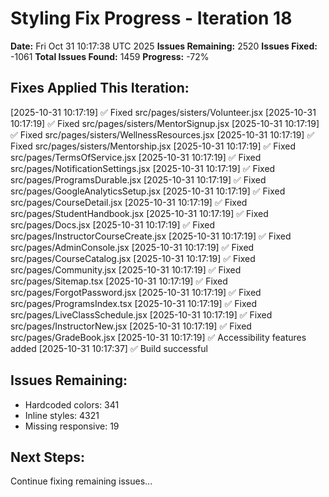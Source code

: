 # Styling Fix Progress - Iteration 18

**Date:** Fri Oct 31 10:17:38 UTC 2025
**Issues Remaining:** 2520
**Issues Fixed:** -1061
**Total Issues Found:** 1459
**Progress:** -72%

## Fixes Applied This Iteration:

[2025-10-31 10:17:19] ✅ Fixed src/pages/sisters/Volunteer.jsx
[2025-10-31 10:17:19] ✅ Fixed src/pages/sisters/MentorSignup.jsx
[2025-10-31 10:17:19] ✅ Fixed src/pages/sisters/WellnessResources.jsx
[2025-10-31 10:17:19] ✅ Fixed src/pages/sisters/Mentorship.jsx
[2025-10-31 10:17:19] ✅ Fixed src/pages/TermsOfService.jsx
[2025-10-31 10:17:19] ✅ Fixed src/pages/NotificationSettings.jsx
[2025-10-31 10:17:19] ✅ Fixed src/pages/ProgramsDurable.jsx
[2025-10-31 10:17:19] ✅ Fixed src/pages/GoogleAnalyticsSetup.jsx
[2025-10-31 10:17:19] ✅ Fixed src/pages/CourseDetail.jsx
[2025-10-31 10:17:19] ✅ Fixed src/pages/StudentHandbook.jsx
[2025-10-31 10:17:19] ✅ Fixed src/pages/Docs.jsx
[2025-10-31 10:17:19] ✅ Fixed src/pages/InstructorCourseCreate.jsx
[2025-10-31 10:17:19] ✅ Fixed src/pages/AdminConsole.jsx
[2025-10-31 10:17:19] ✅ Fixed src/pages/CourseCatalog.jsx
[2025-10-31 10:17:19] ✅ Fixed src/pages/Community.jsx
[2025-10-31 10:17:19] ✅ Fixed src/pages/Sitemap.tsx
[2025-10-31 10:17:19] ✅ Fixed src/pages/ForgotPassword.jsx
[2025-10-31 10:17:19] ✅ Fixed src/pages/ProgramsIndex.tsx
[2025-10-31 10:17:19] ✅ Fixed src/pages/LiveClassSchedule.jsx
[2025-10-31 10:17:19] ✅ Fixed src/pages/InstructorNew.jsx
[2025-10-31 10:17:19] ✅ Fixed src/pages/GradeBook.jsx
[2025-10-31 10:17:19] ✅ Accessibility features added
[2025-10-31 10:17:37] ✅ Build successful

## Issues Remaining:

- Hardcoded colors: 341
- Inline styles: 4321
- Missing responsive: 19

## Next Steps:

Continue fixing remaining issues...
